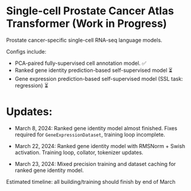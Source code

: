 # Single-cell Prostate Cancer Atlas Transformer (Work in Progress)

Prostate cancer-specific single-cell RNA-seq language models. 

Configs include: 

- PCA-paired fully-supervised cell annotation model. ✅
- Ranked gene identity prediction-based self-supervised model ⏳
- Gene expression prediction-based self-supervised model (SSL task: regression) ⏳

# Updates:

* March 8, 2024: Ranked gene identity model almost finished. Fixes required for `GeneExpressionDataset`, training loop incomplete.

* March 22, 2024: Ranked gene identity model with RMSNorm + Swish activation. Training loop, collator, tokenizer updates.
* March 23, 2024: Mixed precision training and dataset caching for ranked gene identity model.


Estimated timeline: all building/training should finish by end of March
